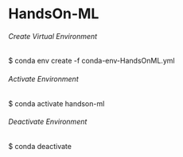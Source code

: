 # HandsOn-ML

###### Create Virtual Environment
  $ conda env create -f conda-env-HandsOnML.yml

###### Activate Environment
  $ conda activate handson-ml

###### Deactivate Environment
  $ conda deactivate

